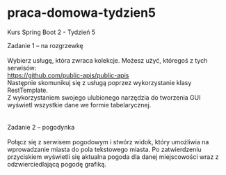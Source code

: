 # praca-domowa-tydzien5
Kurs Spring Boot 2 - Tydzień 5

<bold>Zadanie 1 – na rozgrzewkę</bold><br><br>
Wybierz usługę, która zwraca kolekcje. Możesz użyć, któregoś z tych serwisów:<br>
https://github.com/public-apis/public-apis<br>
Następnie skomunikuj się z usługą poprzez wykorzystanie klasy RestTemplate.<br>
Z wykorzystaniem swojego ulubionego narzędzia do tworzenia GUI wyświetl wszystkie dane we formie tabelarycznej.
<br><br><br>
<bold>Zadanie 2 – pogodynka</bold><br><br>
Połącz się z serwisem pogodowym i stwórz widok, który umożliwia na wprowadzanie miasta do pola tekstowego miasta. Po zatwierdzeniu przyciskiem wyświetli się aktualna pogoda dla danej miejscowości wraz z odzwierciedlającą pogodę grafiką.<br>
